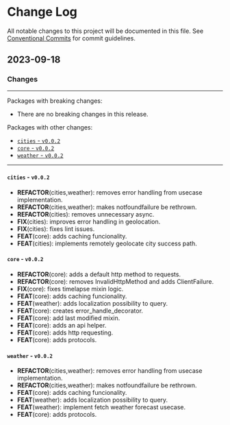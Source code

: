 # Change Log

All notable changes to this project will be documented in this file.
See [Conventional Commits](https://conventionalcommits.org) for commit guidelines.

## 2023-09-18

### Changes

---

Packages with breaking changes:

 - There are no breaking changes in this release.

Packages with other changes:

 - [`cities` - `v0.0.2`](#cities---v002)
 - [`core` - `v0.0.2`](#core---v002)
 - [`weather` - `v0.0.2`](#weather---v002)

---

#### `cities` - `v0.0.2`

 - **REFACTOR**(cities,weather): removes error handling from usecase implementation.
 - **REFACTOR**(cities,weather): makes notfoundfailure be rethrown.
 - **REFACTOR**(cities): removes unnecessary async.
 - **FIX**(cities): improves error handling in geolocation.
 - **FIX**(cities): fixes lint issues.
 - **FEAT**(core): adds caching funcionality.
 - **FEAT**(cities): implements remotely geolocate city success path.

#### `core` - `v0.0.2`

 - **REFACTOR**(core): adds a default http method to requests.
 - **REFACTOR**(core): removes InvalidHttpMethod and adds ClientFailure.
 - **FIX**(core): fixes timelapse mixin logic.
 - **FEAT**(core): adds caching funcionality.
 - **FEAT**(weather): adds localization possibility to query.
 - **FEAT**(core): creates error_handle_decorator.
 - **FEAT**(core): add last modified mixin.
 - **FEAT**(core): adds an api helper.
 - **FEAT**(core): adds http requesting.
 - **FEAT**(core): adds protocols.

#### `weather` - `v0.0.2`

 - **REFACTOR**(cities,weather): removes error handling from usecase implementation.
 - **REFACTOR**(cities,weather): makes notfoundfailure be rethrown.
 - **FEAT**(core): adds caching funcionality.
 - **FEAT**(weather): adds localization possibility to query.
 - **FEAT**(weather): implement fetch weather forecast usecase.
 - **FEAT**(core): adds protocols.

